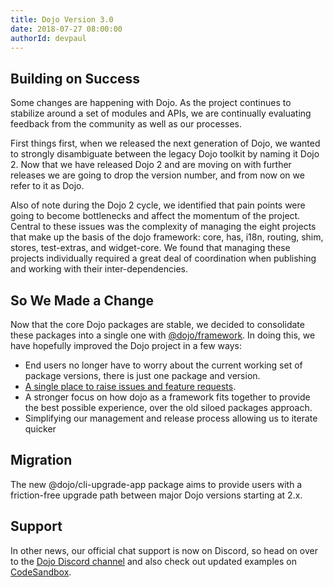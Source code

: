 ```yaml
---
title: Dojo Version 3.0
date: 2018-07-27 08:00:00
authorId: devpaul
---
```


## Building on Success

Some changes are happening with Dojo. As the project continues to stabilize around a set of modules and APIs, we are continually evaluating feedback from the community as well as our processes.

<!-- more -->

First things first, when we released the next generation of Dojo, we wanted to strongly disambiguate between the legacy Dojo toolkit by naming it Dojo 2. Now that we have released Dojo 2 and are moving on with further releases we are going to drop the version number, and from now on we refer to it as Dojo.

Also of note during the Dojo 2 cycle, we identified that pain points were going to become bottlenecks and affect the momentum of the project. Central to these issues was the complexity of managing the eight projects that make up the basis of the dojo framework: core, has, i18n, routing, shim, stores, test-extras, and widget-core. We found that managing these projects individually required a great deal of coordination when publishing and working with their inter-dependencies.

## So We Made a Change

Now that the core Dojo packages are stable, we decided to consolidate these packages into a single one with [@dojo/framework](https://github.com/dojo/framework). In doing this, we have hopefully improved the Dojo project in a few ways:

* End users no longer have to worry about the current working set of package versions, there is just one package and version.
* [A single place to raise issues and feature requests](https://github.com/dojo/framework/issues).
* A stronger focus on how dojo as a framework fits together to provide the best possible experience, over the old siloed packages approach.
* Simplifying our management and release process allowing us to iterate quicker

## Migration

The new @dojo/cli-upgrade-app package aims to provide users with a friction-free upgrade path between major Dojo versions starting at 2.x.

## Support

In other news, our official chat support is now on Discord, so head on over to the [Dojo Discord channel](https://discord.gg/M7yRngE) and also check out updated examples on [CodeSandbox](https://codesandbox.io/s/github/dojo/dojo-codesandbox-template).
